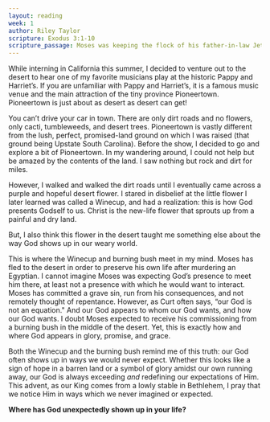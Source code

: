 ```yaml
---
layout: reading
week: 1
author: Riley Taylor
scripture: Exodus 3:1-10
scripture_passage: Moses was keeping the flock of his father-in-law Jethro, the priest of Midian&#59; he led his flock beyond the wilderness and came to Mount Horeb, the mountain of God. There the angel of the Lord appeared to him in a flame of fire out of a bush&#59; he looked, and the bush was blazing, yet it was not consumed. Then Moses said, “I must turn aside and look at this great sight and see why the bush is not burned up.” When the Lord saw that he had turned aside to see, God called to him out of the bush, “Moses, Moses!” And he said, “Here I am.” Then he said, “Come no closer! Remove the sandals from your feet, for the place on which you are standing is holy ground.” He said further, “I am the God of your father, the God of Abraham, the God of Isaac, and the God of Jacob.” And Moses hid his face, for he was afraid to look at God.
---
```


While interning in California this summer, I decided to venture out to the desert to hear one of my favorite musicians play at the historic Pappy and Harriet’s. If you are unfamiliar with Pappy and Harriet’s, it is a famous music venue and the main attraction of the tiny province Pioneertown. Pioneertown is just about as desert as desert can get!

You can’t drive your car in town. There are only dirt roads and no flowers, only cacti, tumbleweeds, and desert trees. Pioneertown is vastly different from the lush, perfect, promised-land ground on which I was raised (that ground being Upstate South Carolina). Before the show, I decided to go and explore a bit of Pioneertown. In my wandering around, I could not help but be amazed by the contents of the land. I saw nothing but rock and dirt for miles.

However, I walked and walked the dirt roads until I eventually came across a purple and hopeful desert flower. I stared in disbelief at the little flower I later learned was called a Winecup, and had a realization: this is how God presents Godself to us. Christ is the new-life flower that sprouts up from a painful and dry land.

But, I also think this flower in the desert taught me something else about the way God shows up in our weary world.

This is where the Winecup and burning bush meet in my mind. Moses has fled to the desert in order to preserve his own life after murdering an Egyptian. I cannot imagine Moses was expecting God’s presence to meet him there, at least not a presence with which he would want to interact. Moses has committed a grave sin, run from his consequences, and not remotely thought of repentance. However, as Curt often says, “our God is not an equation." And our God appears to whom our God wants, and how our God wants. I doubt Moses expected to receive his commissioning from a burning bush in the middle of the desert. Yet, this is exactly how and where God appears in glory, promise, and grace.

Both the Winecup and the burning bush remind me of this truth: our God often shows up in ways we would never expect. Whether this looks like a sign of hope in a barren land or a symbol of glory amidst our own running away, our God is always exceeding <i>and</i> redefining our expectations of Him. This advent, as our King comes from a lowly stable in Bethlehem, I pray that we notice Him in ways which we never imagined or expected.

<b>Where has God unexpectedly shown up in your life?</b>


